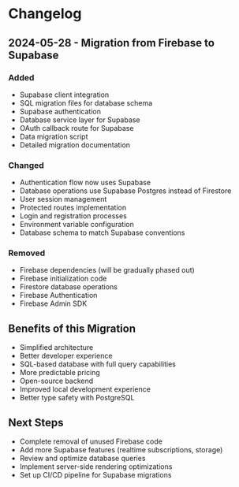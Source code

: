 # Changelog

## 2024-05-28 - Migration from Firebase to Supabase

### Added

- Supabase client integration
- SQL migration files for database schema
- Supabase authentication
- Database service layer for Supabase
- OAuth callback route for Supabase
- Data migration script
- Detailed migration documentation

### Changed

- Authentication flow now uses Supabase
- Database operations use Supabase Postgres instead of Firestore
- User session management
- Protected routes implementation
- Login and registration processes
- Environment variable configuration
- Database schema to match Supabase conventions

### Removed

- Firebase dependencies (will be gradually phased out)
- Firebase initialization code
- Firestore database operations
- Firebase Authentication
- Firebase Admin SDK

## Benefits of this Migration

- Simplified architecture
- Better developer experience
- SQL-based database with full query capabilities
- More predictable pricing
- Open-source backend
- Improved local development experience
- Better type safety with PostgreSQL

## Next Steps

- Complete removal of unused Firebase code
- Add more Supabase features (realtime subscriptions, storage)
- Review and optimize database queries
- Implement server-side rendering optimizations
- Set up CI/CD pipeline for Supabase migrations
